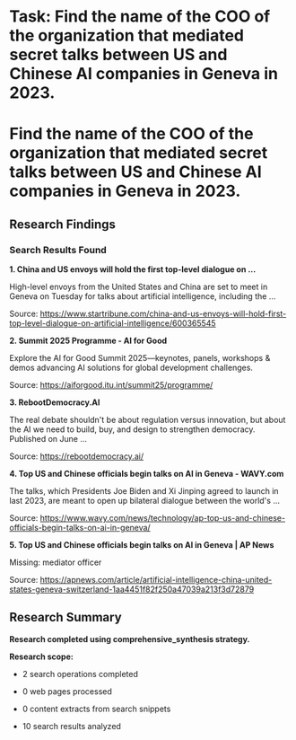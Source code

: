 # Task: Find the name of the COO of the organization that mediated secret talks between US and Chinese AI companies in Geneva in 2023.

# Find the name of the COO of the organization that mediated secret talks between US and Chinese AI companies in Geneva in 2023.

## Research Findings

### Search Results Found

**1. China and US envoys will hold the first top-level dialogue on ...**

High-level envoys from the United States and China are set to meet in Geneva on Tuesday for talks about artificial intelligence, including the ...

Source: https://www.startribune.com/china-and-us-envoys-will-hold-first-top-level-dialogue-on-artificial-intelligence/600365545



**2. Summit 2025 Programme - AI for Good**

Explore the AI for Good Summit 2025—keynotes, panels, workshops & demos advancing AI solutions for global development challenges.

Source: https://aiforgood.itu.int/summit25/programme/



**3. RebootDemocracy.AI**

The real debate shouldn't be about regulation versus innovation, but about the AI we need to build, buy, and design to strengthen democracy. Published on June ...

Source: https://rebootdemocracy.ai/



**4. Top US and Chinese officials begin talks on AI in Geneva - WAVY.com**

The talks, which Presidents Joe Biden and Xi Jinping agreed to launch in last 2023, are meant to open up bilateral dialogue between the world's ...

Source: https://www.wavy.com/news/technology/ap-top-us-and-chinese-officials-begin-talks-on-ai-in-geneva/



**5. Top US and Chinese officials begin talks on AI in Geneva | AP News**

Missing: mediator officer

Source: https://apnews.com/article/artificial-intelligence-china-united-states-geneva-switzerland-1aa4451f82f250a47039a213f3d72879



## Research Summary

**Research completed using comprehensive_synthesis strategy.**


**Research scope:**

- 2 search operations completed

- 0 web pages processed

- 0 content extracts from search snippets

- 10 search results analyzed
